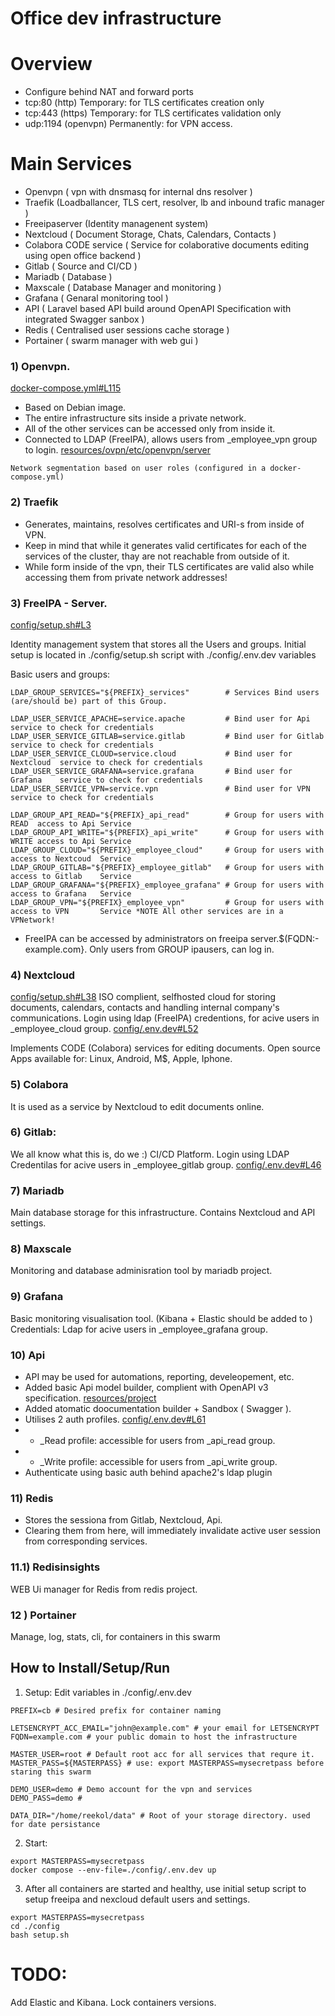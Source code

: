 # Office dev infrastructure

# Overview

- Configure behind NAT and forward ports
- tcp:80   (http)    Temporary:   for TLS certificates creation   only
- tcp:443  (https)   Temporary:   for TLS certificates validation only
- udp:1194 (openvpn) Permanently: for VPN access.

# Main Services

- Openvpn ( vpn with dnsmasq for internal dns resolver )
- Traefik (Loadballancer, TLS cert, resolver, lb and inbound trafic manager )
- Freeipaserver (Identity managenent system)
- Nextcloud ( Document Storage, Chats, Calendars, Contacts )
- Colabora CODE service ( Service for colaborative documents editing using open office backend ) 
- Gitlab ( Source and CI/CD )
- Mariadb ( Database )
- Maxscale ( Database Manager and monitoring )
- Grafana ( Genaral monitoring tool ) 
- API ( Laravel based API build around OpenAPI Specification with integrated Swagger sanbox ) 
- Redis ( Centralised user sessions cache storage )
- Portainer ( swarm manager with web gui )

### 1) Openvpn.
[docker-compose.yml#L115](docker-compose.yml#L115)
- Based on Debian image.
- The entire infrastructure sits inside a private network.
- All of the other services can be accessed only from inside it.
- Connected to LDAP (FreeIPA), allows users from _employee_vpn group to login. [resources/ovpn/etc/openvpn/server](resources/ovpn/etc/openvpn/server)

```
Network segmentation based on user roles (configured in a docker-compose.yml)
```

### 2) Traefik

- Generates, maintains, resolves certificates and URI-s from inside of VPN.
- Keep in mind that while it generates valid certificates for each of the services of the cluster, thay are not reachable from outside of it.
- While form inside of the vpn, their TLS certificates are valid also while accessing them from private network addresses!

### 3) FreeIPA - Server.

[config/setup.sh#L3](config/setup.sh#L3)

Identity management system that stores all the Users and groups.
Initial setup is located in ./config/setup.sh script with ./config/.env.dev variables

Basic users and groups:

```
LDAP_GROUP_SERVICES="${PREFIX}_services"        # Services Bind users (are/should be) part of this Group.

LDAP_USER_SERVICE_APACHE=service.apache         # Bind user for Api        service to check for credentials 
LDAP_USER_SERVICE_GITLAB=service.gitlab         # Bind user for Gitlab     service to check for credentials 
LDAP_USER_SERVICE_CLOUD=service.cloud           # Bind user for Nextcloud  service to check for credentials 
LDAP_USER_SERVICE_GRAFANA=service.grafana       # Bind user for Grafana    service to check for credentials 
LDAP_USER_SERVICE_VPN=service.vpn               # Bind user for VPN        service to check for credentials 

LDAP_GROUP_API_READ="${PREFIX}_api_read"        # Group for users with READ  access to Api Service
LDAP_GROUP_API_WRITE="${PREFIX}_api_write"      # Group for users with WRITE access to Api Service
LDAP_GROUP_CLOUD="${PREFIX}_employee_cloud"     # Group for users with access to Nextcoud  Service
LDAP_GROUP_GITLAB="${PREFIX}_employee_gitlab"   # Group for users with access to Gitlab    Service
LDAP_GROUP_GRAFANA="${PREFIX}_employee_grafana" # Group for users with access to Grafana   Service
LDAP_GROUP_VPN="${PREFIX}_employee_vpn"         # Group for users with access to VPN       Service *NOTE All other services are in a VPNetwork! 

```
- FreeIPA can be accessed by administrators on freeipa server.$(FQDN:-example.com}. Only users from GROUP ipausers, can log in.

### 4) Nextcloud
 [config/setup.sh#L38](config/setup.sh#L38)
  ISO complient, selfhosted cloud for storing documents, calendars, contacts and handling internal company's communications.
  Login using ldap (FreeIPA) credentions, for acive users in _employee_cloud group. [config/.env.dev#L52](config/.env.dev#L52)

  Implements CODE (Colabora) services for editing documents.
  Open source Apps available for: Linux, Android, M$, Apple, Iphone.
  
### 5) Colabora
  It is used as a service by Nextcloud to edit documents online.
  
### 6) Gitlab:
   We all know what this is, do we :)
   CI/CD Platform. 
   Login using LDAP Credentilas for acive users in _employee_gitlab group. [config/.env.dev#L46](config/.env.dev#L46)
   
### 7) Mariadb
   Main database storage for this infrastructure.
   Contains Nextcloud and API settings.
   
### 8) Maxscale
   Monitoring and database adminisration tool by mariadb project.
  
### 9) Grafana
   Basic monitoring visualisation tool.
   (Kibana + Elastic should be added to )
   Credentials: Ldap for acive users in _employee_grafana group.

### 10) Api
  - API may be used for automations, reporting, develeopement, etc.
  - Added basic Api model builder, complient with OpenAPI v3 specification. [resources/project](resources/project)
  - Added atomatic doocumentation builder + Sandbox ( Swagger ).
  - Utilises 2 auth profiles. [config/.env.dev#L61](config/.env.dev#L61)
  - + _Read  profile: accessible for users from _api_read group. 
  - + _Write profile: accessible for users from _api_write group.
  - Authenticate using basic auth behind apache2's ldap plugin

### 11) Redis
  - Stores the sessiona from Gitlab, Nextcloud, Api.
  - Clearing them from here, will immediately invalidate active user session from corresponding services.
  
### 11.1) Redisinsights
  WEB Ui manager for Redis from redis  project.
 
### 12 ) Portainer
  Manage, log, stats, cli, for containers in this swarm
  

## How to Install/Setup/Run
1) Setup: Edit variables in ./config/.env.dev
```
PREFIX=cb # Desired prefix for container naming

LETSENCRYPT_ACC_EMAIL="john@example.com" # your email for LETSENCRYPT
FQDN=example.com # your public domain to host the infrastructure

MASTER_USER=root # Default root acc for all services that requre it.
MASTER_PASS=${MASTERPASS} # use: export MASTERPASS=mysecretpass before staring this swarm

DEMO_USER=demo # Demo account for the vpn and services
DEMO_PASS=demo #

DATA_DIR="/home/reekol/data" # Root of your storage directory. used for date persistance
```
2) Start:
```
export MASTERPASS=mysecretpass
docker compose --env-file=./config/.env.dev up
```

3) After all containers are started and healthy, use initial setup script to setup freeipa and nexcloud default users and settings.

```
export MASTERPASS=mysecretpass
cd ./config
bash setup.sh
```



#  TODO:
 Add Elastic and Kibana.
 Lock containers versions.
